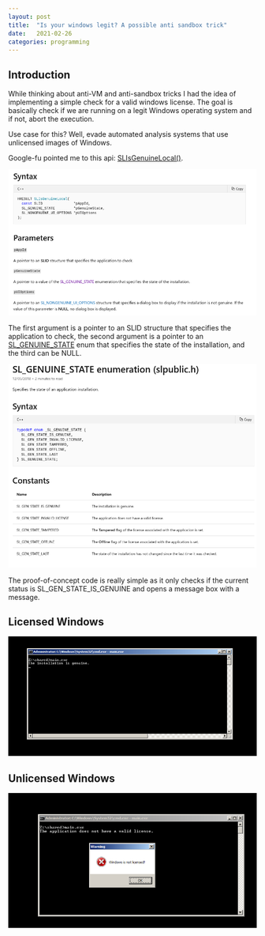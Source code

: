 ```yaml
---
layout: post
title:  "Is your windows legit? A possible anti sandbox trick"
date:   2021-02-26
categories: programming
---
```


## Introduction

While thinking about anti-VM and anti-sandbox tricks I had the idea of implementing a simple check for a valid windows license. The goal is basically check if we are running on a legit Windows operating system and if not, abort the execution.

Use case for this? Well, evade automated analysis systems that use unlicensed images of Windows.

Google-fu pointed me to this api: [SLIsGenuineLocal()](https://docs.microsoft.com/en-us/windows/win32/api/slpublic/nf-slpublic-slisgenuinelocal?redirectedfrom=MSDN).

![ ](/assets/images/is_your_windows_legit/image-20210226201255018.png)



The first argument is a pointer to an SLID structure that specifies the application to check, the second argument is a pointer to an [SL_GENUINE_STATE](https://docs.microsoft.com/en-us/windows/win32/api/slpublic/ne-slpublic-sl_genuine_state) enum that specifies the state of the installation, and the third can be NULL.

![ ](/assets/images/is_your_windows_legit/image-20210226203644475.png)



The proof-of-concept code is really simple as it only checks if the current status is SL_GEN_STATE_IS_GENUINE and opens a message box with a message.



## Licensed Windows

![ ](/assets/images/is_your_windows_legit/image-20210226211714915.png)



## Unlicensed Windows

![ ](/assets/images/is_your_windows_legit/image-20210226205131390.png)
